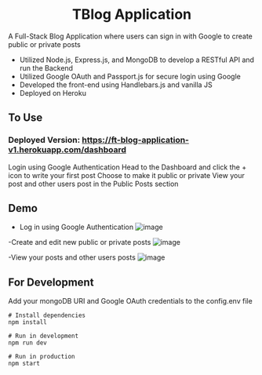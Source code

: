 <h1 align ="center" > TBlog Application </h1>
A Full-Stack Blog Application where users can sign in with Google to create public or private posts 

- Utilized Node.js, Express.js, and MongoDB to develop a RESTful API and run the Backend
- Utilized Google OAuth and Passport.js for secure login using Google
- Developed the front-end using Handlebars.js and vanilla JS
- Deployed on Heroku

## To Use

### Deployed Version: https://ft-blog-application-v1.herokuapp.com/dashboard

Login using Google Authentication
Head to the Dashboard and click the + icon to write your first post
Choose to make it public or private
View your post and other users post in the Public Posts section

## Demo

- Log in using Google Authentication
![image](https://user-images.githubusercontent.com/79553858/148823688-9adaf1ea-2d8c-4b3b-92ce-aa02cde47ad1.png)

-Create and edit new public or private posts
![image](https://user-images.githubusercontent.com/79553858/148823783-f862e913-4c2d-4db8-8079-fe69b9361191.png)

-View your posts and other users posts
![image](https://user-images.githubusercontent.com/79553858/148823839-bb7d7112-829c-47f7-bf3c-496334de5d5c.png)


## For Development

Add your mongoDB URI and Google OAuth credentials to the config.env file

```
# Install dependencies
npm install

# Run in development
npm run dev

# Run in production
npm start
```

